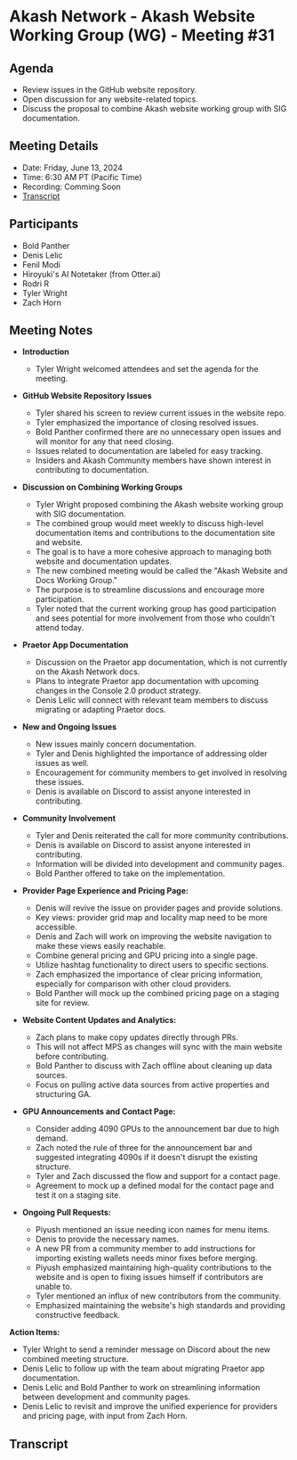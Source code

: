 # Akash Network - Akash Website Working Group (WG) - Meeting #31

## Agenda
- Review issues in the GitHub website repository.
- Open discussion for any website-related topics.
- Discuss the proposal to combine Akash website working group with SIG documentation.

## Meeting Details
- Date: Friday, June 13, 2024
- Time: 6:30 AM PT (Pacific Time)
- Recording: Comming Soon
- [Transcript](#Transcript)

## Participants

- Bold Panther
- Denis Lelic
- Fenil Modi
- Hiroyuki's AI Notetaker (from Otter.ai)
- Rodri R
- Tyler Wright
- Zach Horn

## Meeting Notes

- **Introduction**
  - Tyler Wright welcomed attendees and set the agenda for the meeting.

- **GitHub Website Repository Issues**
  - Tyler shared his screen to review current issues in the website repo.
  - Tyler emphasized the importance of closing resolved issues. 
  - Bold Panther confirmed there are no unnecessary open issues and will monitor for any that need closing.
  - Issues related to documentation are labeled for easy tracking.
  - Insiders and Akash Community members have shown interest in contributing to documentation.

- **Discussion on Combining Working Groups**
  - Tyler Wright proposed combining the Akash website working group with SIG documentation.
  - The combined group would meet weekly to discuss high-level documentation items and contributions to the documentation site and website.
  - The goal is to have a more cohesive approach to managing both website and documentation updates.
  - The new combined meeting would be called the "Akash Website and Docs Working Group."
  - The purpose is to streamline discussions and encourage more participation.
  - Tyler noted that the current working group has good participation and sees potential for more involvement from those who couldn't attend today.

- **Praetor App Documentation**
  - Discussion on the Praetor app documentation, which is not currently on the Akash Network docs.
  - Plans to integrate Praetor app documentation with upcoming changes in the Console 2.0 product strategy.
  - Denis Lelic will connect with relevant team members to discuss migrating or adapting Praetor docs.

- **New and Ongoing Issues**
  - New issues mainly concern documentation.
  - Tyler and Denis highlighted the importance of addressing older issues as well.
  - Encouragement for community members to get involved in resolving these issues.
  - Denis is available on Discord to assist anyone interested in contributing.
- **Community Involvement**
  - Tyler and Denis reiterated the call for more community contributions.
  - Denis is available on Discord to assist anyone interested in contributing.
  - Information will be divided into development and community pages.
  - Bold Panther offered to take on the implementation.

 - **Provider Page Experience and Pricing Page:**
   - Denis will revive the issue on provider pages and provide solutions.
   - Key views: provider grid map and locality map need to be more accessible.
   - Denis and Zach will work on improving the website navigation to make these views easily reachable.
   - Combine general pricing and GPU pricing into a single page.
   - Utilize hashtag functionality to direct users to specific sections.
   - Zach emphasized the importance of clear pricing information, especially for comparison with other cloud providers.
   - Bold Panther will mock up the combined pricing page on a staging site for review.

- **Website Content Updates and Analytics:**
   - Zach plans to make copy updates directly through PRs.
   - This will not affect MPS as changes will sync with the main website before contributing.
   - Bold Panther to discuss with Zach offline about cleaning up data sources.
   - Focus on pulling active data sources from active properties and structuring GA.

- **GPU Announcements and Contact Page:**
   - Consider adding 4090 GPUs to the announcement bar due to high demand.
   - Zach noted the rule of three for the announcement bar and suggested integrating 4090s if it doesn't disrupt the existing structure.
   - Tyler and Zach discussed the flow and support for a contact page.
   - Agreement to mock up a defined modal for the contact page and test it on a staging site.

 - **Ongoing Pull Requests:**
   - Piyush mentioned an issue needing icon names for menu items.
   - Denis to provide the necessary names.
   - A new PR from a community member to add instructions for importing existing wallets needs minor fixes before merging.
   - Piyush emphasized maintaining high-quality contributions to the website and is open to fixing issues himself if contributors are unable to.
   - Tyler mentioned an influx of new contributors from the community.
   - Emphasized maintaining the website's high standards and providing constructive feedback.

**Action Items:**
- Tyler Wright to send a reminder message on Discord about the new combined meeting structure.
- Denis Lelic to follow up with the team about migrating Praetor app documentation.
- Denis Lelic and Bold Panther to work on streamlining information between development and community pages.
- Denis Lelic to revisit and improve the unified experience for providers and pricing page, with input from Zach Horn.

## Transcript




